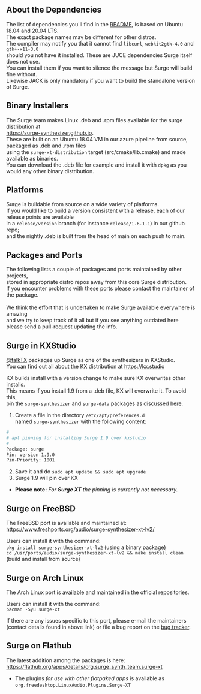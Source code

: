 ## About the Dependencies

The list of dependencies you'll find in the [README](https://github.com/surge-synthesizer/surge/blob/main/README.md#linux), is based on Ubuntu 18.04 and 20.04 LTS. <br/>
The exact package names may be different for other distros. <br/>
The compiler may notify you that it cannot find `libcurl`, `webkit2gtk-4.0` and `gtk+-x11-3.0` <br/>
should you not have it installed. These are JUCE dependencies Surge itself does not use. <br/>
You can install them if you want to silence the message but Surge will build fine without. <br/>
Likewise JACK is only mandatory if you want to build the standalone version of Surge.

## Binary Installers

The Surge team makes Linux .deb and .rpm files available for the surge distribution at <br/>
https://surge-synthesizer.github.io. <br/>
These are built on an Ubuntu 18.04 VM in our azure pipeline from source, packaged as .deb and .rpm files <br/>
using the `surge-xt-distribution` target (src/cmake/lib.cmake) and made available as binaries. <br/>
You can download the .deb file for example and install it with `dpkg` as you would any other binary distribution.

## Platforms

Surge is buildable from source on a wide variety of platforms.<br/>
If you would like to build a version consistent with a release, each of our release points are available <br/> 
in a `release/version` branch (for instance `release/1.6.1.1`) in our github repo; <br/>
and the nightly .deb is built from the head of main on each push to main.

## Packages and Ports

The following lists a couple of packages and ports maintained by other projects, <br/>
stored in appropriate distro repos away from this core Surge distribution. <br/>
If you encounter problems with these ports please contact the maintainer of the package. <br/><br/>
We think the effort that is undertaken to make Surge available everywhere is amazing <br/>
and we try to keep track of it all but if you see anything outdated here <br/>
please send a pull-request updating the info.

## Surge in KXStudio

[@falkTX](https://github.com/falkTX/) packages up Surge as one of the synthesizers in KXStudio.  <br/>
You can find out all about the KX distribution at https://kx.studio

KX builds install with a version change to make sure KX overwrites other installs.  <br/>
This means if you install 1.9 from a .deb file, KX will overwrite it. To avoid this,  <br/>
pin the `surge-synthesizer` and `surge-data` packages as discussed [here](https://github.com/KXStudio/KXStudio/issues/14).

1. Create a file in the directory `/etc/apt/preferences.d`  <br/>
named `surge-synthesizer` with the following content:
```bash
#
# apt pinning for installing Surge 1.9 over kxstudio
#
Package: surge
Pin: version 1.9.0
Pin-Priority: 1001
```
2. Save it and do `sudo apt update && sudo apt upgrade`
3. Surge 1.9 will pin over KX
  
- **Please note:** *For **Surge XT** the pinning is currently not necessary.*

## Surge on FreeBSD

The FreeBSD port is available and maintained at: https://www.freshports.org/audio/surge-synthesizer-xt-lv2/

Users can install it with the command: <br/>
`pkg install surge-synthesizer-xt-lv2` (using a binary package) <br/>
`cd /usr/ports/audio/surge-synthesizer-xt-lv2 && make install clean`
(build and install from source)

## Surge on Arch Linux

The Arch Linux port is [available](https://archlinux.org/packages/community/x86_64/surge-xt/) and maintained in the official repositories.

Users can install it with the command: <br/>
`pacman -Syu surge-xt` <br/>

If there are any issues specific to this port, please e-mail the maintainers (contact details found in above link)
or file a bug report on the [bug tracker](https://bugs.archlinux.org/).

## Surge on Flathub

The latest addition among the packages is here: <br/>
https://flathub.org/apps/details/org.surge_synth_team.surge-xt <br/>
- The plugins _for use with other flatpaked apps_ is available as `org.freedesktop.LinuxAudio.Plugins.Surge-XT`
